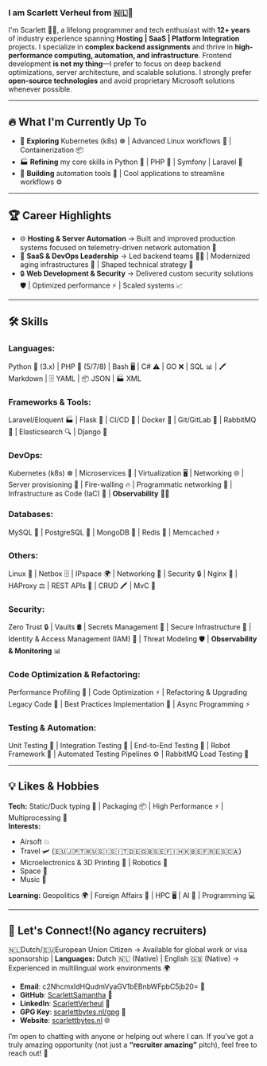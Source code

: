 ### I am Scarlett Verheul from 🇳🇱👋

I'm Scarlett 🧑‍💻, a lifelong programmer and tech enthusiast with **12+ years** of industry experience spanning **Hosting | SaaS | Platform Integration** projects. I specialize in **complex backend assignments** and thrive in **high-performance computing, automation, and infrastructure**. Frontend development **is not my thing**—I prefer to focus on deep backend optimizations, server architecture, and scalable solutions. I strongly prefer **open-source technologies** and avoid proprietary Microsoft solutions whenever possible.

---

## 🔥 **What I'm Currently Up To**
- 🚀 **Exploring** Kubernetes (k8s) ☸️ | Advanced Linux workflows 🐧 | Containerization 📦
- 🏭️ **Refining** my core skills in Python 🐍 | PHP 🐘 | Symfony | Laravel 🎯
- 🧐 **Building** automation tools 🤖 | Cool applications to streamline workflows ⚙️

---

## 🏆 **Career Highlights**
- 🌐 **Hosting & Server Automation** → Built and improved production systems focused on telemetry-driven network automation 📱
- 🏅 **SaaS & DevOps Leadership** → Led backend teams 👨‍💻 | Modernized aging infrastructures 🏧 | Shaped technical strategy 🧬
- 🔒 **Web Development & Security** → Delivered custom security solutions 🛡 | Optimized performance ⚡ | Scaled systems 📈

---

## 🛠️ **Skills**

### **Languages:**
Python 🐍 (3.x) | PHP 🐘 (5/7/8) | Bash 🖥️ | C# ⚠️ | GO ❌ | SQL 📊 | 🖍️ Markdown | 🗄 YAML | 📦 JSON | 🏭️ XML

### **Frameworks & Tools:**
Laravel/Eloquent 🏭️ | Flask 🍶 | CI/CD 🔄 | Docker 🐳 | Git/GitLab 🔧 | RabbitMQ 🐇 | Elasticsearch 🔍 | Django 🏩

### **DevOps:**
Kubernetes (k8s) ☸️ | Microservices 🏫 | Virtualization 🖥️ | Networking 🌐 | Server provisioning 🏧 | Fire-walling 🔥 | Programmatic networking 📱 | Infrastructure as Code (IaC) 📜 | **Observability** 🕵️‍♂️

### **Databases:**
MySQL 🐜 | PostgreSQL 🐘 | MongoDB 🎃 | Redis 🚀 | Memcached ⚡

### **Others:**
Linux 🐧 | Netbox 🗄 | IPspace 🌍 | Networking 💪 | Security 🔒 | Nginx 🚦 | HAProxy ⚖️ | REST APIs 🔗 | CRUD 🖍️ | MvC 🏩

### **Security:**
Zero Trust 🔒 | Vaults 🛢 | Secrets Management 🫡 | Secure Infrastructure 🏰 | Identity & Access Management (IAM) 🔑 | Threat Modeling 🛡 | **Observability & Monitoring** 📊

### **Code Optimization & Refactoring:**
Performance Profiling 🎯 | Code Optimization ⚡ | Refactoring & Upgrading Legacy Code 🏢 | Best Practices Implementation 🧐 | Async Programming ⚡

### **Testing & Automation:**
Unit Testing 🧪 | Integration Testing 🔗 | End-to-End Testing 📍 | Robot Framework 🤖 | Automated Testing Pipelines ⚙️ | RabbitMQ Load Testing 🐇

---

## 💡 **Likes & Hobbies**
**Tech:** Static/Duck typing 🦆 | Packaging 📦 | High Performance ⚡ | Multiprocessing 🔄  
**Interests:** 
* Airsoft 💥
* Travel 🛩 (🇪🇺🇯🇵🇹🇼🇺🇸🇮🇸🇮🇹🇩🇪🇬🇧🇸🇪🇫🇮🇭🇰🇧🇪🇫🇷🇪🇸🇨🇦)
* Microelectronics & 3D Printing 🤖 | Robotics 🤍
* Space 🚀
* Music 🎵

**Learning:** Geopolitics 🌍 | Foreign Affairs 🏩 | HPC 🖥️ | AI 🤖 | Programming 💻

---

## 📎 **Let's Connect!(No agancy recruiters)**
🇳🇱Dutch/🇪🇺European Union Citizen → Available for global work or visa sponsorship | **Languages:** Dutch 🇳🇱 (Native) | English 🇬🇧 (Native) → Experienced in multilingual work environments 🌍

- **Email**: c2NhcmxldHQudmVyaGV1bEBnbWFpbC5jb20= 🔏
- **GitHub**: [ScarlettSamantha](https://github.com/ScarlettSamantha) 🐙
- **LinkedIn**: [ScarlettVerheul](https://www.linkedin.com/in/ScarlettVerheul) 🔗
- **GPG Key**: [scarlettbytes.nl/gpg](https://scarlettbytes.nl/gpg) 🔑
- **Website**: [scarlettbytes.nl](https://scarlettbytes.nl) 🌐

I’m open to chatting with anyone or helping out where I can. If you’ve got a truly amazing opportunity (not just a **“recruiter amazing”** pitch), feel free to reach out! 🚀
